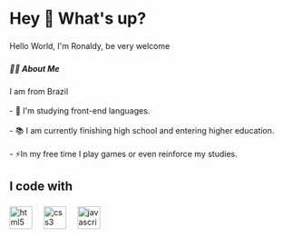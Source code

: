<h1 align="left">Hey 👋 What's up?</h1>

###

<p align="left">Hello World, I'm Ronaldy, be very welcome</p>

###

<h5 align="left">👩‍💻 About Me</h5>

###

<p align="left">I am from Brazil<br><br>- 🔭 I'm studying front-end languages.<br><br>- 📚 I am currently finishing high school and entering higher education.<br><br>- ⚡In my free time I play games or even reinforce my studies.</p>

###

<h2 align="left">I code with</h2>

###

<div align="left">
  <img src="https://cdn.jsdelivr.net/gh/devicons/devicon/icons/html5/html5-original.svg" height="40" alt="html5 logo"  />
  <img width="12" />
  <img src="https://cdn.jsdelivr.net/gh/devicons/devicon/icons/css3/css3-original.svg" height="40" alt="css3 logo"  />
  <img width="12" />
  <img src="https://cdn.jsdelivr.net/gh/devicons/devicon/icons/javascript/javascript-original.svg" height="40" alt="javascript logo"  />
</div>

###
